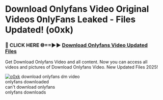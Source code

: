 # Download Onlyfans Video Original Videos 0nlyFans Leaked - Files Updated! (o0xk)

<h3>🔴 CLICK HERE 🌐==►► <a href="https://tinyurl.com/ms9xzufz" rel="nofollow">Download Onlyfans Video Updated Files</a></h3>

Get Download Onlyfans Video and all content. Now you can access all videos and pictures of Download Onlyfans Video. New Updated Files 2025!

[![o0xk](https://i.imgur.com/ppqm5kG.gif)](https://tinyurl.com/ms9xzufz)
download onlyfans dm video<br>
onlyfans downloaded<br>
can't download onlyfans<br>
onlyfans downloads